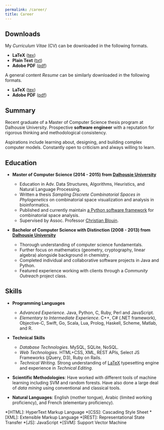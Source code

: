 ```yaml
---
permalink: /career/
title: Career
---
```


## Downloads

My *Curriculum Vitae* (CV) can be downloaded in the following formats.

  - **LaTeX** ([tex](/assets/docs/cv.tex))
  - **Plain Text** ([txt](/assets/docs/cv.txt))
  - **Adobe PDF** ([pdf](/assets/docs/cv.pdf))

A general content *Resume* can be similarly downloaded in the following formats.

  - **LaTeX** ([tex](/assets/docs/resume.tex))
  - **Adobe PDF** ([pdf](/assets/docs/resume.pdf))

## Summary

Recent graduate of a Master of Computer Science thesis program at Dalhousie University. Prospective **software engineer** with a reputation for rigorous thinking and methodological consistency.

Aspirations include learning about, designing, and building complex computer models. Constantly open to criticism and always willing to learn.

## Education

  - **Master of Computer Science (2014 - 2015) from [Dalhousie University](http://dal.ca)** 

    - Education in Adv. Data Structures, Algorithms, Heuristics, and Natural Language Processing.
    - Written a thesis *Sampling Discrete Combinatorial Spaces in Phylogenetics* on combinatorial space visualization and analysis in bioinformatics.
    - Published and currently maintain [a Python software framework](https://peerj.com/articles/cs-9/) for combinatorial space analysis.
    - Supervised by Assoc. Professor [Christian Blouin](mailto:cblouin@cs.dal.ca).

  - **Bachelor of Computer Science with Distinction (2008 - 2013) from [Dalhousie University](http://dal.ca)**

    - Thorough understanding of computer science fundamentals.
    - Further focus on mathematics (geometry, cryptography, linear algebra) alongside background in chemistry.
    - Completed individual and collaborative software projects in Java and Python.
    - Featured experience working with clients through a *Community Outreach* project class.

## Skills

  - **Programming Languages**
    - *Advanced Experience*. Java, Python, C, Ruby, Perl and JavaScript.
    - *Elementary to Intermediate Experience*. C++, C# (.NET framework), Objective-C, Swift, Go, Scala, Lua, Prolog, Haskell, Scheme, Matlab, and R.

  - **Technical Skills**
    - *Database Technologies*. MySQL, SQLite, NoSQL.
    - *Web Technologies*. HTML+CSS, XML, REST APIs, Select JS Frameworks (jQuery, D3), Ruby on Rails. 
    - *Technical Writing*. Strong understanding of [LaTeX](http://www.latex-project.org) typesetting engine and experience in *Technical Editing*.

  - **Scientific Methodologies**: Have worked with different tools of machine learning including SVM and random forests. Have also done a large deal of *data mining* using conventional and classical tools.

  - **Natural Languages**: English (mother tongue), Arabic (limited working proficiency), and French (elementary proficiency).

*[HTML]: HyperText Markup Language
*[CSS]: Cascading Style Sheet
*[XML]: Extensible Markup Language
*[REST]: Representational State Transfer
*[JS]: JavaScript
*[SVM]: Support Vector Machine